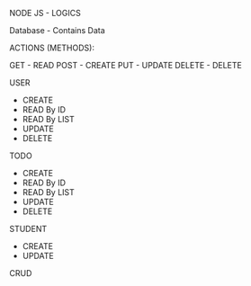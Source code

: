 NODE JS - LOGICS

Database - Contains Data

ACTIONS (METHODS):

GET - READ
POST - CREATE
PUT - UPDATE
DELETE - DELETE

USER

- CREATE
- READ By ID
- READ By LIST
- UPDATE
- DELETE

TODO

- CREATE
- READ By ID
- READ By LIST
- UPDATE
- DELETE

STUDENT

 - CREATE
 - UPDATE

CRUD
